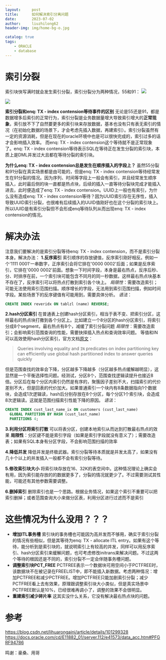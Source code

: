 ```yaml
---
layout:     post
title:      如何解决索引分离问题
date:       2023-07-02
author:     liuzhilong62
header-img: img/home-bg-o.jpg

catalog: true
tags:
    - ORACLE
    - database
---
```

# 索引分裂
索引块快写满时就会发生索引分裂，索引分裂分为两种情况，55和91：
![](http://img.blog.itpub.net/blog/attachment/201512/31/30109892_1451558469OGgG.png)

![](http://img.blog.itpub.net/blog/attachment/201512/31/30109892_1451558481AN2A.png)

**索引分裂和enq: TX - index contension等待事件的区别**
无论是55还是91，都是数据增多后索引的正常行为，索引分裂是业务数据量增大导致索引增大的**正常现象**，索引放不下了自然要更多的索引块来存放数据，基本也没有只有表无索引的情况（在初始化数据的场景下，才会考虑先插入数据，再建索引）。索引分裂虽然有一定的资源消耗，但是在现在的oracle环境中也是可以很快完成的，索引过多的话才会影响插入效率。
而enq: TX - index contension这个等待就不是正常现象了。enq: TX - index contension等待表示SQL在等待正在发生分裂的索引块，本质上是DML并发过大且都在等待分裂的索引块。

**为什么enq: TX - index contension总是发生在顺序插入的字段上？**
虽然55分裂和91分裂在真实场景都是由可能的，但是enq: TX - index contension等待经常发生在91分裂的情况。因为序列、时间等字段上一般会有索引，并且经常发生顺序插入，此时最后侧的块一直都是热点块，后续的插入一直等待分裂块完成才能插入进去，此时便造成了enq: TX - index contension。UUID上一般也有索引，为什么没有造成enq: TX - index contension等待？因为UUID索引存在无序性，插入导致UUID索引分裂，也很难有后续插入的UUID值刚好也在这个分裂的索引块上。所以UUID是有索引分裂但不会形成enq等待队列从而出现enq: TX - index contension的情况。

# 解决办法
注意我们要解决的是索引分裂等待enq: TX - index contension，而不是索引分裂本身。解决办法：
**1.反序索引**
索引顺序的存放键值，反序索引刚好相反。例如一个'1111 0001'一串数字，正序索引会将它排在'0000 0002'后面；如果是反序索引，它排在'0000 0002'前面。想象一下时间字段，本身是最右热点，反序后秒、分、时排序在前，一个索引块可能包含不同月的同一秒数据，这样最右热点块基本不存在了，反序索引可以将热点打散到索引各个块上。
*局限性*：需要改造索引；可能无法使用索引范围扫描。顺序增长的字段，无法用到索引范围扫描，例如时间字段。某些场景下的反序键值有可能用到，需要具体分析。
*语法*：
```sql
CREATE INDEX reveridx ON tablzl (name) REVERSE;
```
**2.hash分区索引**
在普通表上创建hash分区索引，相当于表不变、把索引分区，这样最右的热点块打撒到各个分区上。比如建立一个8分区的hash分区索引，将索引分成8个segment，最右热点有8个，减缓了索引分裂问题
*局限性*：需要改造索引；会影响索引范围查询的性能，需要抉择插入热点和查询效率问题。
等值和IN可以高效使用hash分区索引，官方文档[原文](https://docs.oracle.com/cd/E11882_01/server.112/e41573/data_acc.htm#PFGRF94786)：
> Queries involving equality and `IN` predicates on index partitioning key can efficiently use global hash partitioned index to answer queries quickly

但是范围查找的效率会下降，分区越多下降越多（分区越多热点缓解越明显），这显然是一个平衡选择性问题。经测试，分区8个，范围查找逻辑读提升也接近8倍。分区后在每个分区内索引仍然是有序的，聚簇因子差别不大，扫描索引的代价差别不大，但是回表的代价加大。如果普通索引一个块内有8条数据指向1个数据块，会造成1次逻辑读，hash后分别存放在8个分区，每个分区1个索引块，会造成8次逻辑读。这就是范围扫描索引性能下降的原因。
*语法*：
```sql
CREATE INDEX cust_last_name_ix ON customers (cust_last_name)
  GLOBAL PARTITION BY HASH (cust_last_name)
  PARTITIONS 4;
```
**3.利用分区将索引打散**
可以将表分区，创建本地索引从而达到打散最右热点的效果
**局限性**：分区键不能是索引字段（如果是索引字段就没有意义了）；需要改造表；如果有SQL本身有分区字段，不会影响范围扫描的效率

**4.降低并发**
降低并发是终极武器。索引分裂等待本质就是并发太高了，如果没有几十个以上的并发插入一般都不会有索引分裂等待。

**5.修改索引块大小**
将索引块存放在16、32K的表空间中。这种情况理论上确实会有用，因为索引能存放的的数据更多了，分裂的情况就更少了。不过需要测试其性能，可能还有其他参数需要调整。

**6.删掉索引**
删除索引也是一个思路。根据业务情况，如果这个索引不重要可以把索引删掉；或者范围查询大小来做分区表，利用分区进行过滤而不是索引


# 这些情况为什么没用？？？
 - **增加ITL事务槽**
索引块的事务槽也可能因为高并发而不够用，确实于索引分裂的情况有些相似，但是其等待为enq: TX - allocate ITL entry。如果有这个等待，能分析到是索引块的，就说明索引上有较高的并发，同样可以用反序索引、hash分区索引来缓解问题，也可考虑修改initrans来解决问题。不过这两个等待的根因还是不同的，索引分裂不一定会伴随事务槽问题。
 - **调整索引块PCT_FREE**
PCTFREE表示一个数据块可用空间小于PCTFREE时，该数据块不在被记录在FREELIST中，即不能插入新数据。考虑两种情况：增加PCTFREE和减少PCTFREE。增加PCTFREE只能加剧索引分裂；减少PCTFREE看上去有效果，原理跟调整索引块大小类似，但是真实场景中PCTFREE默认是10%，已经很难再调小了，调整的效果不会很明显。
 - **重建索引减少碎片率**
 这其实没什么关系，它没有解决最右热点块的问题。



# 参考
https://blog.csdn.net/lihuarongaini/article/details/101299328
https://docs.oracle.com/cd/E11882_01/server.112/e41573/data_acc.htm#PFGRF94786

鸣谢：豪桑、用哥
